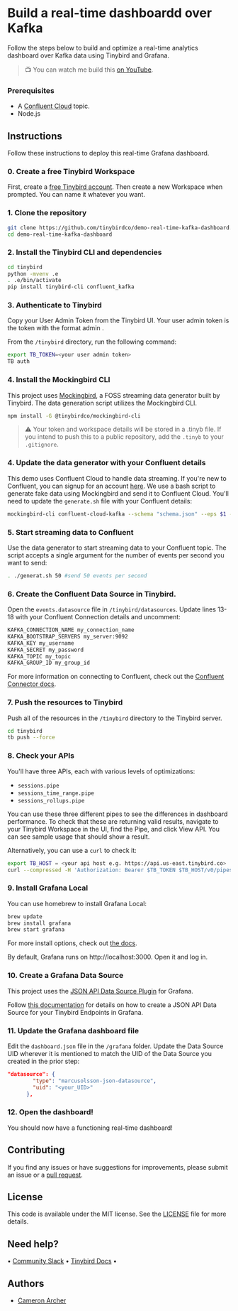 # Build a real-time dashboardd over Kafka

Follow the steps below to build and optimize a real-time analytics dashboard over Kafka data using Tinybird and Grafana.

> :tv: You can watch me build this [on YouTube](https://www.youtube.com/watch?v=WXABIUMYzM0).

### Prerequisites

- A [Confluent Cloud](https://confluent.io) topic.
- Node.js

## Instructions

Follow these instructions to deploy this real-time Grafana dashboard.

### 0. Create a free Tinybird Workspace

First, create a [free Tinybird account](https://www.tinybird.co/signup). Then create a new Workspace when prompted. You can name it whatever you want.

### 1. Clone the repository

```sh
git clone https://github.com/tinybirdco/demo-real-time-kafka-dashboard.git
cd demo-real-time-kafka-dashboard
```

### 2. Install the Tinybird CLI and dependencies

```sh
cd tinybird
python -mvenv .e
. .e/bin/activate
pip install tinybird-cli confluent_kafka
```

### 3. Authenticate to Tinybird

Copy your User Admin Token from the Tinybird UI. Your user admin token is the token with the format admin <your email address>.

From the `/tinybird` directory, run the following command:

```sh
export TB_TOKEN=<your user admin token>
TB auth
```

### 4. Install the Mockingbird CLI

This project uses [Mockingbird](https://mockingbird.tinybird.co), a FOSS streaming data generator built by Tinybird. The data generation script utilizes the Mockingbird CLI.

```sh
npm install -G @tinybirdco/mockingbird-cli
```

> :warning: Your token and workspace details will be stored in a .tinyb file. If you intend to push this to a public repository, add the `.tinyb` to your `.gitignore`.

### 4. Update the data generator with your Confluent details

This demo uses Confluent Cloud to handle data streaming. If you're new to Confluent, you can signup for an account [here](https://www.confluent.io/get-started). We use a bash script to generate fake data using Mockingbird and send it to Confluent Cloud. You'll need to update the `generate.sh` file with your Confluent details:

```sh
mockingbird-cli confluent-cloud-kafka --schema "schema.json" --eps $1 --restEndpoint <your rest endpoint> --clusterId <your cluster id> --topic <your topic name> --apiKey <your api key> --apiSecret <your api secret>
```

### 5. Start streaming data to Confluent

Use the data generator to start streaming data to your Confluent topic. The script accepts a single argument for the number of events per second you want to send:

```sh
. ./generat.sh 50 #send 50 events per second
```

### 6. Create the Confluent Data Source in Tinybird.

Open the `events.datasource` file in `/tinybird/datasources`. Update lines 13-18 with your Confluent Connection details and uncomment:

```sh
KAFKA_CONNECTION_NAME my_connection_name
KAFKA_BOOTSTRAP_SERVERS my_server:9092
KAFKA_KEY my_username
KAFKA_SECRET my_password
KAFKA_TOPIC my_topic
KAFKA_GROUP_ID my_group_id
```

For more information on connecting to Confluent, check out the [Confluent Connector docs](https://www.tinybird.co/docs/ingest/confluent.html).

### 7. Push the resources to Tinybird

Push all of the resources in the `/tinybird` directory to the Tinybird server.

```sh
cd tinybird
tb push --force
```

### 8. Check your APIs

You'll have three APIs, each with various levels of optimizations:

- `sessions.pipe`
- `sessions_time_range.pipe`
- `sessions_rollups.pipe`

You can use these three different pipes to see the differences in dashboard performance. To check that these are returning valid results, navigate to your Tinybird Workspace in the UI, find the Pipe, and click View API. You can see sample usage that should show a result.

Alternatively, you can use a `curl` to check it:

```sh
export TB_HOST = <your api host e.g. https://api.us-east.tinybird.co>
curl --compressed -H 'Authorization: Bearer $TB_TOKEN $TB_HOST/v0/pipes/sessions.json
```

### 9. Install Grafana Local

You can use homebrew to install Grafana Local:

```sh
brew update
brew install grafana
brew start grafana
```

For more install options, check out [the docs](https://grafana.com/docs/grafana/latest/setup-grafana/installation/).

By default, Grafana runs on http://localhost:3000. Open it and log in.

### 10. Create a Grafana Data Source

This project uses the [JSON API Data Source Plugin](https://grafana.com/grafana/plugins/marcusolsson-json-datasource/) for Grafana.

Follow [this documentation](https://www.tinybird.co/docs/guides/consume-api-endpoints-in-grafana.html) for details on how to create a JSON API Data Source for your Tinybird Endpoints in Grafana.

### 11. Update the Grafana dashboard file

Edit the `dashboard.json` file in the `/grafana` folder. Update the Data Source UID wherever it is mentioned to match the UID of the Data Source you created in the prior step:

```json
"datasource": {
        "type": "marcusolsson-json-datasource",
        "uid": "<your_UID>"
      },
```

### 12. Open the dashboard!

You should now have a functioning real-time dashboard!

## Contributing

If you find any issues or have suggestions for improvements, please submit an issue or a [pull request](https://github.com/tinybirdco/demo-real-time-kafka-dashboard/pulls?q=is%3Apr+is%3Aopen+sort%3Aupdated-desc).

## License

This code is available under the MIT license. See the [LICENSE](https://github.com/tinybirdco/demo-real-time-kafka-dashboard/blob/main/LICENSE.txt) file for more details.

## Need help?

&bull; [Community Slack](https://www.tinybird.co/community) &bull; [Tinybird Docs](https://www.tinybird.co/docs) &bull;

## Authors

- [Cameron Archer](https://github.com/tb-peregrine)
